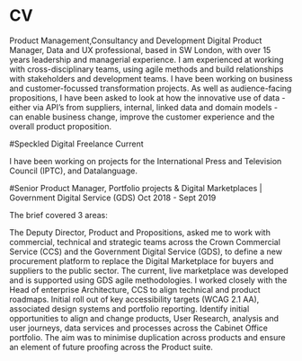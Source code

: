 # CV
Product Management,Consultancy and Development
Digital Product Manager, Data and UX professional, based in SW London, with over 15 years leadership and managerial experience. 
I am experienced at working with cross-disciplinary teams, using agile methods and build relationships with stakeholders and development teams. I have been working on business and customer-focussed transformation projects. 
As well as audience-facing propositions, I have been asked to look at how the innovative use of data - either via API’s from suppliers, internal, linked data and domain models - can enable business change, improve the customer experience and the overall product proposition. 

#Speckled Digital Freelance 
Current

I have been working on projects for the International Press and Television Council (IPTC), and Datalanguage.

#Senior Product Manager, Portfolio projects & Digital Marketplaces | Government Digital Service (GDS)
Oct 2018 - Sept 2019	

The brief covered 3 areas: 

The Deputy Director, Product and Propositions, asked me to work with commercial, technical and strategic teams across the Crown Commercial Service (CCS) and the Government Digital Service (GDS), to define a new procurement platform to replace the Digital Marketplace for buyers and suppliers to the public sector. 
The current, live marketplace was developed and is supported using GDS agile methodologies.
I worked closely with the Head of enterprise Architecture, CCS to align technical and product roadmaps. 
Initial roll out of key accessibility targets (WCAG 2.1 AA), associated design systems and portfolio reporting.
Identify initial opportunities to align and change products, User Research, analysis and user journeys, data services and processes across the Cabinet Office portfolio. The aim was to minimise duplication across products and ensure an element of future proofing across the Product suite.

